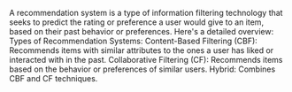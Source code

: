 A recommendation system is a type of information filtering technology that seeks to predict the rating or preference a user would give to an item, based on their past behavior or preferences. Here's a detailed overview:
Types of Recommendation Systems:
Content-Based Filtering (CBF): Recommends items with similar attributes to the ones a user has liked or interacted with in the past.
Collaborative Filtering (CF): Recommends items based on the behavior or preferences of similar users.
Hybrid: Combines CBF and CF techniques.